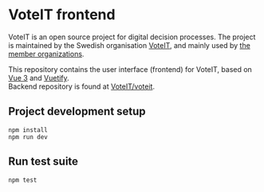 # VoteIT frontend

VoteIT is an open source project for digital decision processes. The project is maintained by the Swedish organisation [VoteIT](https://voteit.se/), and mainly used by [the member organizations](https://voteit.se/om-voteit/#medlemsorganisationer).

This repository contains the user interface (frontend) for VoteIT, based on [Vue 3](https://vuejs.org/) and [Vuetify](https://vuetifyjs.com/).  
Backend repository is found at [VoteIT/voteit](https://github.com/VoteIT/voteit/).

## Project development setup

```
npm install
npm run dev
```

## Run test suite

```
npm test
```
